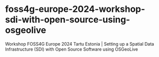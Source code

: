 # foss4g-europe-2024-workshop-sdi-with-open-source-using-osgeolive
Workshop FOSS4G Europe 2024 Tartu Estonia | Setting up a Spatial Data Infrastructure (SDI) with Open Source Software using OSGeoLive 
